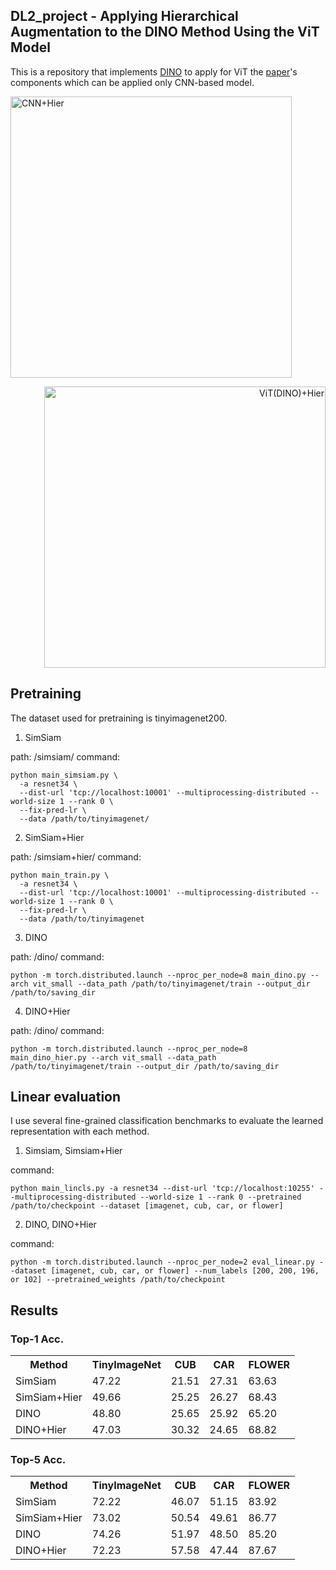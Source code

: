 ## DL2_project - Applying Hierarchical Augmentation to the DINO Method Using the ViT Model
This is a repository that implements [DINO](https://github.com/facebookresearch/dino) to apply for ViT the [paper](https://arxiv.org/abs/2206.00227)'s components which can be applied only CNN-based model.

<p align="left">
    <img width="450" alt="CNN+Hier" src="https://user-images.githubusercontent.com/69955858/208245712-846ce8be-c6b7-4fe1-af6e-2e7176cfdaf7.png">
</p>

<p align="right">
    <img width="450" alt="ViT(DINO)+Hier" src="https://user-images.githubusercontent.com/69955858/208245813-0d9b99fc-8cb8-4b2d-a0e3-ac6b9f01a063.png">
</p>

## Pretraining

The dataset used for pretraining is tinyimagenet200.

1. SimSiam

path: /simsiam/
command: 

```
python main_simsiam.py \
  -a resnet34 \
  --dist-url 'tcp://localhost:10001' --multiprocessing-distributed --world-size 1 --rank 0 \
  --fix-pred-lr \
  --data /path/to/tinyimagenet/
```

2. SimSiam+Hier

path: /simsiam+hier/
command: 

```
python main_train.py \
  -a resnet34 \
  --dist-url 'tcp://localhost:10001' --multiprocessing-distributed --world-size 1 --rank 0 \
  --fix-pred-lr \
  --data /path/to/tinyimagenet
```

3. DINO

path: /dino/
command: 

```
python -m torch.distributed.launch --nproc_per_node=8 main_dino.py --arch vit_small --data_path /path/to/tinyimagenet/train --output_dir /path/to/saving_dir
```

4. DINO+Hier

path: /dino/
command: 

```
python -m torch.distributed.launch --nproc_per_node=8 main_dino_hier.py --arch vit_small --data_path /path/to/tinyimagenet/train --output_dir /path/to/saving_dir
```

## Linear evaluation

I use several fine-grained classification benchmarks to evaluate the learned representation with each method.

1. Simsiam, Simsiam+Hier

command:

```
python main_lincls.py -a resnet34 --dist-url 'tcp://localhost:10255' --multiprocessing-distributed --world-size 1 --rank 0 --pretrained /path/to/checkpoint --dataset [imagenet, cub, car, or flower]
```

2. DINO, DINO+Hier

command:

```
python -m torch.distributed.launch --nproc_per_node=2 eval_linear.py --dataset [imagenet, cub, car, or flower] --num_labels [200, 200, 196, or 102] --pretrained_weights /path/to/checkpoint
```

## Results
### Top-1 Acc.
<table>
  <tr>
    <th>Method</th>
    <th>TinyImageNet</th>
    <th>CUB</th>
    <th>CAR</th>
    <th>FLOWER</th>
  </tr>
  <tr>
    <td>SimSiam</td>
    <td>47.22</td>
    <td>21.51</td>
    <td>27.31</td>
    <td>63.63</td>
  </tr>
  <tr>
    <td>SimSiam+Hier</td>
    <td>49.66</td>
    <td>25.25</td>
    <td>26.27</td>
    <td>68.43</td>
  </tr>
  <tr>
    <td>DINO</td>
    <td>48.80</td>
    <td>25.65</td>
    <td>25.92</td>
    <td>65.20</td>
  </tr>
  <tr>
    <td>DINO+Hier</td>
    <td>47.03</td>
    <td>30.32</td>
    <td>24.65</td>
    <td>68.82</td>
  </tr>
</table>

### Top-5 Acc.

<table>
  <tr>
    <th>Method</th>
    <th>TinyImageNet</th>
    <th>CUB</th>
    <th>CAR</th>
    <th>FLOWER</th>
  </tr>
  <tr>
    <td>SimSiam</td>
    <td>72.22</td>
    <td>46.07</td>
    <td>51.15</td>
    <td>83.92</td>
  </tr>
  <tr>
    <td>SimSiam+Hier</td>
    <td>73.02</td>
    <td>50.54</td>
    <td>49.61</td>
    <td>86.77</td>
  </tr>
  <tr>
    <td>DINO</td>
    <td>74.26</td>
    <td>51.97</td>
    <td>48.50</td>
    <td>85.20</td>
  </tr>
  <tr>
    <td>DINO+Hier</td>
    <td>72.23</td>
    <td>57.58</td>
    <td>47.44</td>
    <td>87.67</td>
  </tr>
</table>

